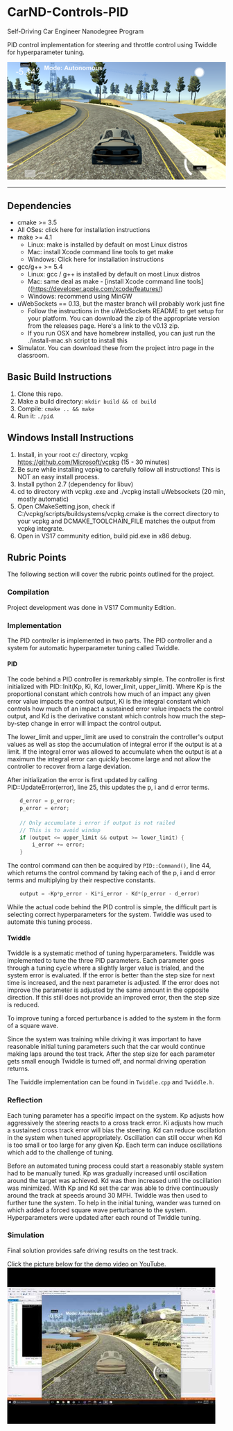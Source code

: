 # CarND-Controls-PID

Self-Driving Car Engineer Nanodegree Program

PID control implementation for steering and throttle control using Twiddle for hyperparameter tuning.

![Header Image](media/Header.png)

---

## Dependencies

- cmake >= 3.5
- All OSes: click here for installation instructions
- make >= 4.1
  - Linux: make is installed by default on most Linux distros
  - Mac: install Xcode command line tools to get make
  - Windows: Click here for installation instructions
- gcc/g++ >= 5.4
  - Linux: gcc / g++ is installed by default on most Linux distros
  - Mac: same deal as make - [install Xcode command line tools]((https://developer.apple.com/xcode/features/)
  - Windows: recommend using MinGW
- uWebSockets == 0.13, but the master branch will probably work just fine
  - Follow the instructions in the uWebSockets README to get setup for your platform. You can download the zip of the appropriate version from the releases page. Here's a link to the v0.13 zip.
  - If you run OSX and have homebrew installed, you can just run the ./install-mac.sh script to install this
- Simulator. You can download these from the project intro page in the classroom.

## Basic Build Instructions

1. Clone this repo.
2. Make a build directory: `mkdir build && cd build`
3. Compile: `cmake .. && make`
4. Run it: `./pid`.

## Windows Install Instructions

1. Install, in your root c:/ directory, vcpkg https://github.com/Microsoft/vcpkg   (15 - 30 minutes)
2. Be sure while installing vcpkg to carefully follow all instructions! This is NOT an easy install process.
3. Install python 2.7 (dependency for libuv) 
4. cd to directory with vcpkg .exe and ./vcpkg install uWebsockets (20 min, mostly automatic)
5. Open CMakeSetting.json, check if C:/vcpkg/scripts/buildsystems/vcpkg.cmake is the correct directory to your vcpkg and DCMAKE_TOOLCHAIN_FILE matches the output from vcpkg integrate.
6. Open in VS17 community edition, build pid.exe in x86 debug.

## Rubric Points

The following section will cover the rubric points outlined for the project.

### Compilation

Project development was done in VS17 Community Edition.

### Implementation

The PID controller is implemented in two parts.  The PID controller and a system for automatic hyperparameter tuning called Twiddle.

#### PID

The code behind a PID controller is remarkably simple.  The controller is first initialized with PID::Init(Kp, Ki, Kd, lower_limit, upper_limit).  Where Kp is the proportional constant which controls how much of an impact any given error value impacts the control output, Ki is the integral constant which controls how much of an impact a sustained error value impacts the control output, and Kd is the derivative constant which controls how much the step-by-step change in error will impact the control output.

The lower_limit and upper_limit are used to constrain the controller's output values as well as stop the accumulation of integral error if the output is at a limit.  If the integral error was allowed to accumulate when the output is at a maximum the integral error can quickly become large and not allow the controller to recover from a large deviation.

After initialization the error is first updated by calling PID::UpdateError(error), line 25, this updates the p, i and d error terms.  
```c++
    d_error = p_error;
    p_error = error;
    
    // Only accumulate i error if output is not railed
    // This is to avoid windup
    if (output <= upper_limit && output >= lower_limit) {
        i_error += error;
    }
```

The control command can then be acquired by `PID::Command()`, line 44, which returns the control command by taking each of the p, i and d error terms and multiplying by their respective constants.
```c++
    output = -Kp*p_error - Ki*i_error - Kd*(p_error - d_error)
```

While the actual code behind the PID control is simple, the difficult part is selecting correct hyperparameters for the system.  Twiddle was used to automate this tuning process.

#### Twiddle

Twiddle is a systematic method of tuning hyperparameters.  Twiddle was implemented to tune the three PID parameters.  Each parameter goes through a tuning cycle where a slightly larger value is trialed, and the system error is evaluated.  If the error is better than the step size for next time is increased, and the next parameter is adjusted.  If the error does not improve the parameter is adjusted by the same amount in the opposite direction.  If this still does not provide an improved error, then the step size is reduced.  

To improve tuning a forced perturbance is added to the system in the form of a square wave.

Since the system was training while driving it was important to have reasonable initial tuning parameters such that the car would continue making laps around the test track.  After the step size for each parameter gets small enough Twiddle is turned off, and normal driving operation returns.

The Twiddle implementation can be found in `Twiddle.cpp` and `Twiddle.h`.  

### Reflection

Each tuning parameter has a specific impact on the system.  Kp adjusts how aggressively the steering reacts to a cross track error. Ki adjusts how much a sustained cross track error will bias the steering.  Kd can reduce oscillation in the system when tuned appropriately.  Oscillation can still occur when Kd is too small or too large for any given Kp.  Each term can induce oscillations which add to the challenge of tuning.

Before an automated tuning process could start a reasonably stable system had to be manually tuned.  Kp was gradually increased until oscillation around the target was achieved.  Kd was then increased until the oscillation was minimized.  With Kp and Kd set the car was able to drive continuously around the track at speeds around 30 MPH.  Twiddle was then used to further tune the system.  To help in the initial tuning, wander was turned on which added a forced square wave perturbance to the system.  Hyperparameters were updated after each round of Twiddle tuning.

### Simulation

Final solution provides safe driving results on the test track.

Click the picture below for the demo video on YouTube.
[![PID Controller Demo Video](media/DemoVideoStill.jpg)](https://www.youtube.com/watch?v=5jfbjID_vB4)